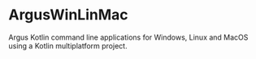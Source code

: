 # ArgusWinLinMac
Argus Kotlin command line applications for Windows, Linux and MacOS using a Kotlin multiplatform project.

